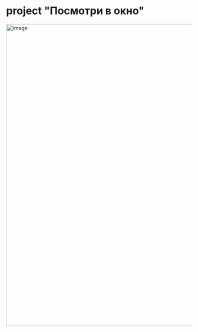 # project "Посмотри в окно"
<img width="1606" height="818" alt="image" src="https://github.com/user-attachments/assets/d1ed39c0-85a8-4b31-8e09-5c00153b703a" />
